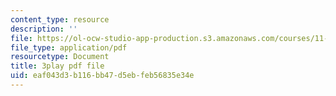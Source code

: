 ```yaml
---
content_type: resource
description: ''
file: https://ol-ocw-studio-app-production.s3.amazonaws.com/courses/11-384-malaysia-sustainable-cities-practicum-spring-2018/eaf043d3b116bb47d5ebfeb56835e34e_KFajwRMlo0s.pdf
file_type: application/pdf
resourcetype: Document
title: 3play pdf file
uid: eaf043d3-b116-bb47-d5eb-feb56835e34e
---
```

